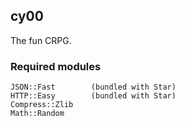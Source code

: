 ## cy00

The fun CRPG.

### Required modules

    JSON::Fast        (bundled with Star)
    HTTP::Easy        (bundled with Star)
    Compress::Zlib
    Math::Random
